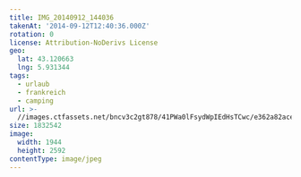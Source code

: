 ```yaml
---
title: IMG_20140912_144036
takenAt: '2014-09-12T12:40:36.000Z'
rotation: 0
license: Attribution-NoDerivs License
geo:
  lat: 43.120663
  lng: 5.931344
tags:
  - urlaub
  - frankreich
  - camping
url: >-
  //images.ctfassets.net/bncv3c2gt878/41PWa0lFsydWpIEdHsTCwc/e362a82ace5fd24978c240514693adeb/img_20140912_144036_28208746622_o
size: 1832542
image:
  width: 1944
  height: 2592
contentType: image/jpeg
---
```


